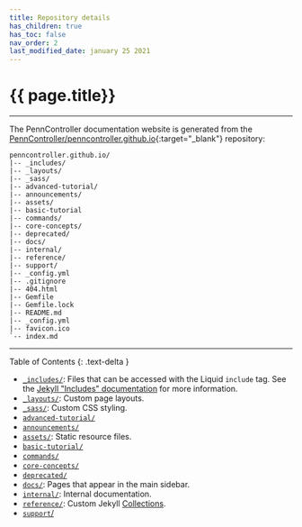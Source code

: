 ```yaml
---
title: Repository details
has_children: true
has_toc: false
nav_order: 2
last_modified_date: january 25 2021
---
```


# {{ page.title}}

---

The PennController documentation website is generated from the
[PennController/penncontroller.github.io](https://github.com/PennController/penncontroller.github.io){:target="_blank"}
repository:

```treeview
penncontroller.github.io/
|-- _includes/
|-- _layouts/
|-- _sass/
|-- advanced-tutorial/
|-- announcements/
|-- assets/
|-- basic-tutorial
|-- commands/
|-- core-concepts/
|-- deprecated/
|-- docs/
|-- internal/
|-- reference/
|-- support/
|-- _config.yml
|-- .gitignore
|-- 404.html
|-- Gemfile
|-- Gemfile.lock
|-- README.md
|-- _config.yml
|-- favicon.ico
`-- index.md
```

---

Table of Contents
{: .text-delta }

+ [`_includes/`]({{site.baseurl}}/internal/repository-details/includes):
Files that can be accessed with the Liquid `include` tag. See the
[Jekyll "Includes" documentation](https://jekyllrb.com/docs/includes/) for more information.
+ [`_layouts/`]({{site.baseurl}}/internal/repository-details/layouts):
Custom page layouts.
+ [`_sass/`]({{site.baseurl}}/internal/repository-details/all-other-folders#sass):
Custom CSS styling.
+ [`advanced-tutorial/`]({{site.baseurl}}/internal/repository-details/all-other-folders#advanced-tutorial)
+ [`announcements/`]({{site.baseurl}}/internal/repository-details/all-other-folders#announcements)
+ [`assets/`]({{site.baseurl}}/internal/repository-details/all-other-folders#assets):
Static resource files.
+ [`basic-tutorial/`]({{site.baseurl}}/internal/repository-details/all-other-folders#basic-tutorial)
+ [`commands/`]({{site.baseurl}}/internal/repository-details/all-other-folders#commands)
+ [`core-concepts/`]({{site.baseurl}}/internal/repository-details/all-other-folders#core-concepts)
+ [`deprecated/`]({{site.baseurl}}/internal/repository-details/all-other-folders#deprecated)
+ [`docs/`]({{site.baseurl}}/internal/repository-details/docs):
Pages that appear in the main sidebar.
+ [`internal/`]({{site.baseurl}}/internal/repository-details/internal):
Internal documentation.
+ [`reference/`]({{site.baseurl}}/internal/repository-details/reference):
Custom Jekyll [Collections](https://jekyllrb.com/docs/step-by-step/09-collections/).
+ [`support`/]({{site.baseurl}}/internal/repository-details/all-other-folders#support)
